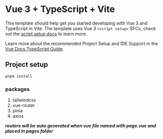 # Vue 3 + TypeScript + Vite

This template should help get you started developing with Vue 3 and TypeScript in Vite. The template uses Vue 3
`<script setup>` SFCs, check out
the [script setup docs](https://v3.vuejs.org/api/sfc-script-setup.html#sfc-script-setup) to learn more.

Learn more about the recommended Project Setup and IDE Support in
the [Vue Docs TypeScript Guide](https://vuejs.org/guide/typescript/overview.html#project-setup).

## Project setup

```bash
pnpm install
```

### packages
1. tailwindcss
2. vue-router
3. pinia
4. axios

***routers will be auto generated when vue file named with page.vue and placed in pages folder***
